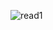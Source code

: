 ![read1](https://user-images.githubusercontent.com/85787122/198726782-f636acec-9525-45ba-9297-9ec827daceaa.PNG)
